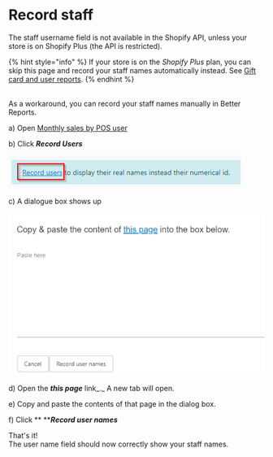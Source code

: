 # Record staff

The staff username field is not available in the Shopify API, unless your store is on Shopify Plus (the API is restricted).

{% hint style="info" %}
If your store is on the _Shopify Plus_ plan, you can skip this page and record your staff names automatically instead. See [Gift card and user reports](gift-card-and-staff-reports.md).
{% endhint %}

\
As a workaround, you can record your staff names manually in Better Reports.

a) Open [Monthly sales by POS user](https://app.betterreports.com/reports/report;id=333185519078235207?account=766488671762450086.betterreports.co\&connection=672640679920690203)

b) Click _**Record Users**_

![](<../.gitbook/assets/image (44).png>)

c) A dialogue box shows up

![](<../.gitbook/assets/image (45).png>)



d) Open the _**this page**_ link_._ A new tab will open.

e) Copy and paste the contents of that page in the dialog box.

f) Click ** **_**Record user names**_

That's it!\
The user name field should now correctly show your staff names.
